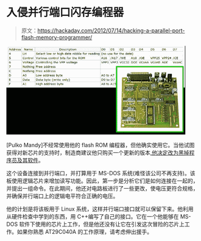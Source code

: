 # 入侵并行端口闪存编程器

> 原文：<https://hackaday.com/2012/07/14/hacking-a-parallel-port-flash-memory-programmer/>

![](img/d1141ba29b7d560353d41ac0eaa71e73.png "ROM-programmer-hack")

[Pulko Mandy]不经常使用他的 flash ROM 编程器，但他确实使用它。当他试图获得对新芯片的支持时，制造商建议他只购买一个更新的版本[,他决定改为黑掉程序员及其软件](http://pulkomandy.tk/projects/avrstuff/wiki/EPROxygen)。

这个设备连接到并行端口，并打算用于 MS-DOS 系统(难怪该公司不再支持)。该板使用逻辑芯片来增加读写功能。因此，第一步是分析它们是如何连接在一起的，并提出一组命令。在此期间，他还对电路板进行了一些更改，使电压更符合规格，并确保并行端口上的逻辑电平符合正确的电压。

他的计划是将该板用于 Linux 系统，这样并行端口接口就可以保留下来。他利用从硬件检查中学到的东西，用 C++编写了自己的接口。它在一个他能够在 MS-DOS 软件下使用的芯片上工作，但是他还没有让它在引发这次冒险的芯片上工作。如果你熟悉 AT29C040A 的工作原理，请考虑伸出援手。